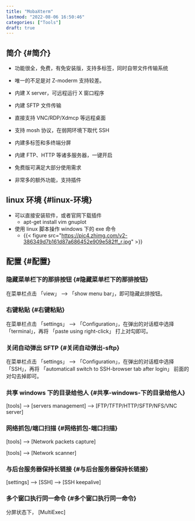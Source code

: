 ```yaml
---
title: "MobaXterm"
lastmod: "2022-08-06 16:50:46"
categories: ["Tools"]
draft: true
---
```


## 简介 {#简介}

-   功能很全，免费，有免安装版，支持多标签，同时自带文件传输系统
-   唯一的不足是对 Z-moderm 支持较差。

-   内建 X server，可远程运行 X 窗口程序
-   内建 SFTP 文件传输
-   直接支持 VNC/RDP/Xdmcp 等远程桌面
-   支持 mosh 协议，在弱网环境下取代 SSH
-   内建多标签和多终端分屏
-   内建 FTP、HTTP 等诸多服务器，一键开启
-   免费版可满足大部分使用需求
-   非常多的额外功能，支持插件


## linux 环境 {#linux-环境}

-   可以直接安装软件，或者官网下载插件
    -   apt-get install vim gnuplot
-   使用 linux 脚本操作 windows 下的 exe 命令
    -   {{< figure src="https://pic4.zhimg.com/v2-386349d7b161d87a686452e909e582ff_r.jpg" >}}


## 配置 {#配置}


### 隐藏菜单栏下的那排按钮 {#隐藏菜单栏下的那排按钮}

在菜单栏点击 「view」 --&gt; 「show menu bar」，即可隐藏此排按钮。


### 右键粘贴 {#右键粘贴}

在菜单栏点击 「settings」 --&gt; 「Configuration」，在弹出的对话框中选择 「terminal」，再将 「paste using right-click」 打上对勾即可。


### **关闭自动弹出 SFTP** {#关闭自动弹出-sftp}

在菜单栏点击 「settings」 --&gt; 「Configuration」，在弹出的对话框中选择 「SSH」，再将 「automaticall switch to SSH-browser tab after login」 前面的对勾去掉即可。


### 共享 windows 下的目录给他人 {#共享-windows-下的目录给他人}

[tools] --&gt; [servers management] --&gt; [FTP/TFTP/HTTP/SFTP/NFS/VNC server]


### 网络抓包/端口扫描 {#网络抓包-端口扫描}

[tools] --&gt; [Network packets capture]

[tools] --&gt; [Network scanner]


### 与后台服务器保持长链接 {#与后台服务器保持长链接}

[settings] --&gt; [SSH] --&gt; [SSH keepalive]


### 多个窗口执行同一命令 {#多个窗口执行同一命令}

分屏状态下， [MultiExec]